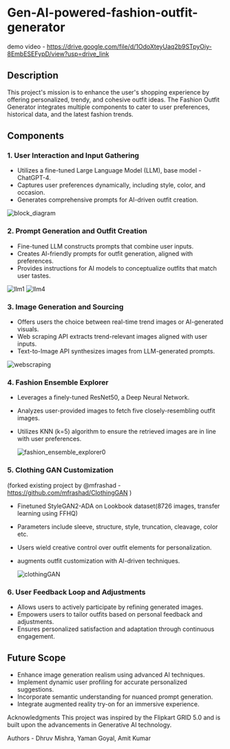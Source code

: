 # Gen-AI-powered-fashion-outfit-generator
demo video - https://drive.google.com/file/d/1OdoXteyUaq2b9STpyOiy-8EmbESEFypD/view?usp=drive_link
## Description
This project's mission is to enhance the user's shopping experience by offering personalized, trendy, and cohesive outfit ideas. The Fashion Outfit Generator integrates multiple components to cater to user preferences, historical data, and the latest fashion trends.
## Components

### 1. User Interaction and Input Gathering

- Utilizes a fine-tuned Large Language Model (LLM), base model - ChatGPT-4.
- Captures user preferences dynamically, including style, color, and occasion.
- Generates comprehensive prompts for AI-driven outfit creation.
  
![block_diagram](https://github.com/ByteWiizard/Gen-AI-powered-fashion-outfit/assets/100038222/be5915ff-55f9-4704-9591-b5d9d03472f8)

### 2. Prompt Generation and Outfit Creation

- Fine-tuned LLM constructs prompts that combine user inputs.
- Creates AI-friendly prompts for outfit generation, aligned with preferences.
- Provides instructions for AI models to conceptualize outfits that match user tastes.

![llm1](https://github.com/ByteWiizard/Gen-AI-powered-fashion-outfit/assets/100038222/7f750ce9-8d84-413d-8a3b-ab12d7f233bf)
![llm4](https://github.com/ByteWiizard/Gen-AI-powered-fashion-outfit/assets/100038222/bde83c64-57bd-47ef-9b41-b65cd54fd68c)


### 3. Image Generation and Sourcing
- Offers users the choice between real-time trend images or AI-generated visuals.
- Web scraping API extracts trend-relevant images aligned with user inputs.
- Text-to-Image API synthesizes images from LLM-generated prompts.

![webscraping](https://github.com/ByteWiizard/Gen-AI-powered-fashion-outfit/assets/100038222/c0ba98c7-42af-48bf-a415-fef90d9ddc41)

### 4. Fashion Ensemble Explorer

- Leverages a finely-tuned ResNet50, a Deep Neural Network.
- Analyzes user-provided images to fetch five closely-resembling outfit images.
- Utilizes KNN (k=5) algorithm to ensure the retrieved images are in line with user preferences.

  ![fashion_ensemble_explorer0](https://github.com/ByteWiizard/Gen-AI-powered-fashion-outfit/assets/100038222/ab0e4d2f-99b4-42ae-ac4b-91c4d842838f)

### 5. Clothing GAN Customization 
(forked existing project by @mfrashad - https://github.com/mfrashad/ClothingGAN )
- Finetuned StyleGAN2-ADA on Lookbook dataset(8726 images, transfer learning using FFHQ)
- Parameters include sleeve, structure, style, truncation, cleavage, color etc.
- Users wield creative control over outfit elements for personalization.
- augments outfit customization with AI-driven techniques.

  ![clothingGAN](https://github.com/ByteWiizard/Gen-AI-powered-fashion-outfit/assets/100038222/3f6b7469-3ea7-4a02-80eb-78cada0c5428)


### 6. User Feedback Loop and Adjustments

- Allows users to actively participate by refining generated images.
- Empowers users to tailor outfits based on personal feedback and adjustments.
- Ensures personalized satisfaction and adaptation through continuous engagement.


## Future Scope

- Enhance image generation realism using advanced AI techniques.
- Implement dynamic user profiling for accurate personalized suggestions.
- Incorporate semantic understanding for nuanced prompt generation.
- Integrate augmented reality try-on for an immersive experience.

Acknowledgments
This project was inspired by the Flipkart GRID 5.0 and is built upon the advancements in Generative AI technology.

Authors - Dhruv Mishra, Yaman Goyal, Amit Kumar
